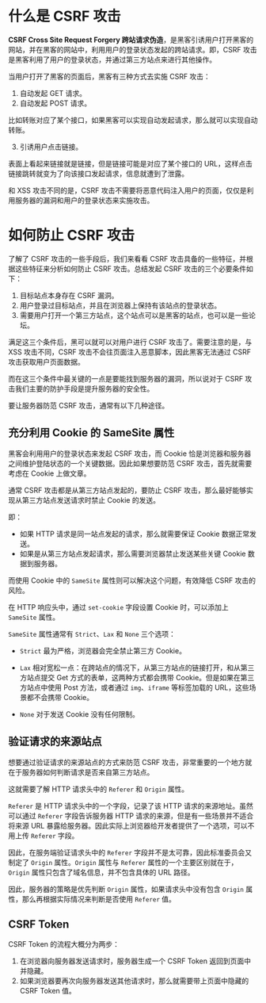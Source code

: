 # 什么是 CSRF 攻击

**CSRF Cross Site Request Forgery 跨站请求伪造**，是黑客引诱用户打开黑客的网站，并在黑客的网站中，利用用户的登录状态发起的跨站请求。即，CSRF 攻击是黑客利用了用户的登录状态，并通过第三方站点来进行其他操作。

当用户打开了黑客的页面后，黑客有三种方式去实施 CSRF 攻击：

1. 自动发起 GET 请求。
2. 自动发起 POST 请求。

比如转账对应了某个接口，如果黑客可以实现自动发起请求，那么就可以实现自动转账。

3. 引诱用户点击链接。

表面上看起来链接就是链接，但是链接可能是对应了某个接口的 URL，这样点击链接跳转就变为了向该接口发起请求，信息就遭到了泄露。

和 XSS 攻击不同的是，CSRF 攻击不需要将恶意代码注入用户的页面，仅仅是利⽤服务器的漏洞和用户的登录状态来实施攻击。

# 如何防止 CSRF 攻击

了解了 CSRF 攻击的⼀些手段后，我们来看看 CSRF 攻击具备的一些特征，并根据这些特征来分析如何防止 CSRF 攻击。总结发起 CSRF 攻击的三个必要条件如下：

1. 目标站点本身存在 CSRF 漏洞。
2. 用户登录过目标站点，并且在浏览器上保持有该站点的登录状态。
3. 需要用户打开⼀个第三方站点，这个站点可以是黑客的站点，也可以是⼀些论坛。 

满足这三个条件后，黑可以就可以对用户进行 CSRF 攻击了。需要注意的是，与 XSS 攻击不同，CSRF 攻击不会往页面注⼊恶意脚本，因此黑客无法通过 CSRF 攻击获取用户页面数据。

而在这三个条件中最关键的一点是要能找到服务器的漏洞，所以说对于 CSRF 攻击我们主要的防护手段是提升服务器的安全性。 

要让服务器防范 CSRF 攻击，通常有以下几种途径。

## 充分利用 Cookie 的 SameSite 属性

黑客会利用用户的登录状态来发起 CSRF 攻击，而 Cookie 恰是浏览器和服务器之间维护登陆状态的一个关键数据。因此如果想要防范 CSRF 攻击，首先就需要考虑在 Cookie 上做文章。

通常 CSRF 攻击都是从第三方站点发起的，要防止 CSRF 攻击，那么最好能够实现从第三方站点发送请求时禁止 Cookie 的发送。

即：

+ 如果 HTTP 请求是同一站点发起的请求，那么就需要保证 Cookie 数据正常发送。
+ 如果是从第三方站点发起请求，那么需要浏览器禁止发送某些关键 Cookie 数据到服务器。

而使用 Cookie 中的 `SameSite` 属性则可以解决这个问题，有效降低 CSRF 攻击的风险。

在 HTTP 响应头中，通过 `set-cookie` 字段设置 Cookie 时，可以添加上 `SameSite` 属性。

`SameSite` 属性通常有 `Strict`、`Lax` 和 `None` 三个选项：

+ `Strict` 最为严格，浏览器会完全禁止第三方 Cookie。
+ `Lax` 相对宽松一点：在跨站点的情况下，从第三方站点的链接打开，和从第三方站点提交 Get 方式的表单，这两种方式都会携带 Cookie。但是如果在第三方站点中使⽤ Post 方法，或者通过 `img`、`iframe` 等标签加载的 URL，这些场景都不会携带 Cookie。

+ `None` 对于发送 Cookie 没有任何限制。

## 验证请求的来源站点

想要通过验证请求的来源站点的方式来防范 CSRF 攻击，非常重要的一个地方就在于服务器如何判断请求是否来自第三方站点。

这就需要了解 HTTP 请求头中的 `Referer` 和 `Origin` 属性。

`Referer` 是 HTTP 请求头中的一个字段，记录了该 HTTP 请求的来源地址。虽然可以通过 `Referer` 字段告诉服务器 HTTP 请求的来源，但是有一些场景并不适合将来源 URL 暴露给服务器。因此实际上浏览器给开发者提供了一个选项，可以不用上传 `Referer` 字段。

因此，在服务端验证请求头中的 `Referer` 字段并不是太可靠，因此标准委员会又制定了 `Origin` 属性。`Origin` 属性与 `Referer` 属性的一个主要区别就在于，`Origin` 属性只包含了域名信息，并不包含具体的 URL 路径。

因此，服务器的策略是优先判断 `Origin` 属性，如果请求头中没有包含 `Origin` 属性，那么再根据实际情况来判断是否使用 `Referer` 值。

## CSRF Token

CSRF Token 的流程大概分为两步：

1. 在浏览器向服务器发送请求时，服务器生成一个 CSRF Token 返回到页面中并隐藏。
2. 如果浏览器要再次向服务器发送其他请求时，那么就需要带上页面中隐藏的 CSRF Token 值。
